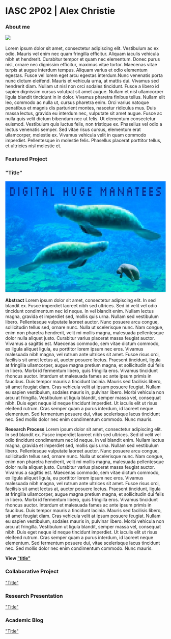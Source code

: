 # IASC 2P02 | Alex Christie

### About me

![](images/zaxis.png)

Lorem ipsum dolor sit amet, consectetur adipiscing elit. Vestibulum ac ex odio. Mauris vel enim nec quam fringilla efficitur. Aliquam iaculis vehicula nibh et hendrerit. Curabitur tempor et quam nec elementum. Donec purus nisl, ornare nec dignissim efficitur, maximus vitae tortor. Maecenas vitae turpis at augue interdum tempus. Aliquam varius et odio elementum egestas. Fusce vel lorem eget arcu egestas interdum.Nunc venenatis porta nunc dictum eleifend. Mauris et vehicula urna, at mattis dui. Vivamus sed hendrerit diam. Nullam ut nisl non orci sodales tincidunt. Fusce a libero id sapien dignissim cursus volutpat sit amet augue. Nullam et nisl ullamcorper ligula blandit tincidunt in in dolor. Vivamus pharetra finibus tellus. Nullam elit leo, commodo ac nulla ut, cursus pharetra enim. Orci varius natoque penatibus et magnis dis parturient montes, nascetur ridiculus mus. Duis massa lectus, gravida eu interdum nec, vulputate sit amet augue. Fusce ac nulla quis velit dictum bibendum nec ut felis. Ut elementum consectetur euismod. Vestibulum quis luctus felis, non tristique ex. Phasellus vel odio a lectus venenatis semper. Sed vitae risus cursus, elementum erat ullamcorper, molestie ex. Vivamus vehicula velit in quam commodo imperdiet. Pellentesque in molestie felis. Phasellus placerat porttitor tellus, et ultricies nisl molestie et.

### Featured Project

### "Title"

![](images/manatees.jpg)

**Abstract**
Lorem ipsum dolor sit amet, consectetur adipiscing elit. In sed blandit ex. Fusce imperdiet laoreet nibh sed ultrices. Sed id velit vel odio tincidunt condimentum nec id neque. In vel blandit enim. Nullam lectus magna, gravida et imperdiet sed, mollis quis urna. Nullam sed vestibulum libero. Pellentesque vulputate laoreet auctor. Nunc posuere arcu congue, sollicitudin tellus sed, ornare nunc. Nulla ut scelerisque nunc. Nam congue, enim non pharetra hendrerit, velit mi mollis magna, malesuada pellentesque dolor nulla aliquet justo. Curabitur varius placerat massa feugiat auctor. Vivamus a sagittis est. Maecenas commodo, sem vitae dictum commodo, ex ligula aliquet ligula, eu porttitor lorem ipsum nec eros. Vivamus malesuada nibh magna, vel rutrum ante ultrices sit amet. Fusce risus orci, facilisis sit amet lectus at, auctor posuere lectus. Praesent tincidunt, ligula at fringilla ullamcorper, augue magna pretium magna, et sollicitudin dui felis in libero. Morbi id fermentum libero, quis fringilla eros. Vivamus tincidunt rhoncus auctor. Interdum et malesuada fames ac ante ipsum primis in faucibus. Duis tempor mauris a tincidunt lacinia. Mauris sed facilisis libero, sit amet feugiat diam. Cras vehicula velit at ipsum posuere feugiat. Nullam eu sapien vestibulum, sodales mauris in, pulvinar libero. Morbi vehicula non arcu at fringilla. Vestibulum ut ligula blandit, semper massa vel, consequat nibh. Duis eget neque id neque tincidunt imperdiet. Ut iaculis elit ut risus eleifend rutrum. Cras semper quam a purus interdum, id laoreet neque elementum. Sed fermentum posuere dui, vitae scelerisque lacus tincidunt nec. Sed mollis dolor nec enim condimentum commodo. Nunc mauris.

**Research Process**
Lorem ipsum dolor sit amet, consectetur adipiscing elit. In sed blandit ex. Fusce imperdiet laoreet nibh sed ultrices. Sed id velit vel odio tincidunt condimentum nec id neque. In vel blandit enim. Nullam lectus magna, gravida et imperdiet sed, mollis quis urna. Nullam sed vestibulum libero. Pellentesque vulputate laoreet auctor. Nunc posuere arcu congue, sollicitudin tellus sed, ornare nunc. Nulla ut scelerisque nunc. Nam congue, enim non pharetra hendrerit, velit mi mollis magna, malesuada pellentesque dolor nulla aliquet justo. Curabitur varius placerat massa feugiat auctor. Vivamus a sagittis est. Maecenas commodo, sem vitae dictum commodo, ex ligula aliquet ligula, eu porttitor lorem ipsum nec eros. Vivamus malesuada nibh magna, vel rutrum ante ultrices sit amet. Fusce risus orci, facilisis sit amet lectus at, auctor posuere lectus. Praesent tincidunt, ligula at fringilla ullamcorper, augue magna pretium magna, et sollicitudin dui felis in libero. Morbi id fermentum libero, quis fringilla eros. Vivamus tincidunt rhoncus auctor. Interdum et malesuada fames ac ante ipsum primis in faucibus. Duis tempor mauris a tincidunt lacinia. Mauris sed facilisis libero, sit amet feugiat diam. Cras vehicula velit at ipsum posuere feugiat. Nullam eu sapien vestibulum, sodales mauris in, pulvinar libero. Morbi vehicula non arcu at fringilla. Vestibulum ut ligula blandit, semper massa vel, consequat nibh. Duis eget neque id neque tincidunt imperdiet. Ut iaculis elit ut risus eleifend rutrum. Cras semper quam a purus interdum, id laoreet neque elementum. Sed fermentum posuere dui, vitae scelerisque lacus tincidunt nec. Sed mollis dolor nec enim condimentum commodo. Nunc mauris.

**View ["title"](collaboration)**


### Collaborative Project

["Title"](collaboration)


### Research Presentation

["Title"](reveal/index.html)


### Academic Blog

["Title"](blog)

